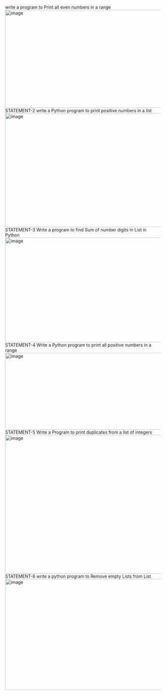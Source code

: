 write a program to Print all even numbers in a range 
<img width="1472" height="316" alt="image" src="https://github.com/user-attachments/assets/0fbcb1b2-33bf-497e-b80f-bb49d62dd6e6" />
STATEMENT-2
write a Python program to print positive numbers in a list
<img width="1517" height="367" alt="image" src="https://github.com/user-attachments/assets/e944583e-3147-4474-b078-eca7a7aab7df" />
STATEMENT-3
Write a program to find Sum of number digits in List in Python
<img width="1432" height="337" alt="image" src="https://github.com/user-attachments/assets/0d1830b7-7341-4b78-a57f-0fa3c1057447" />
STATEMENT-4
Write a Python program to print all positive numbers in a range
<img width="1270" height="247" alt="image" src="https://github.com/user-attachments/assets/9330f4f3-d64e-4451-b07f-854588b19481" />
STATEMENT-5
Write a Program to print duplicates from a list of integers
<img width="1215" height="447" alt="image" src="https://github.com/user-attachments/assets/d3fddc3d-d008-4f93-8df1-0dcdf082bbae" />
STATEMENT-6
write a python program to Remove empty Lists from List
<img width="1425" height="358" alt="image" src="https://github.com/user-attachments/assets/383e15cc-cea9-4aec-b442-754fdc7d0369" />
